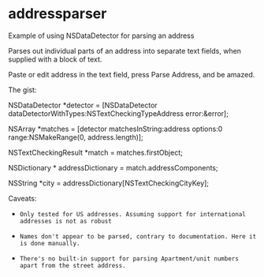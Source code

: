 addressparser
=============

Example of using NSDataDetector for parsing an address


Parses out individual parts of an address into separate text fields, when supplied with a block of text.

Paste or edit address in the text field, press Parse Address, and be amazed.


The gist:

NSDataDetector *detector = [NSDataDetector dataDetectorWithTypes:NSTextCheckingTypeAddress  error:&error];

NSArray *matches = [detector matchesInString:address options:0 range:NSMakeRange(0, address.length)];
	
NSTextCheckingResult *match = matches.firstObject;

NSDictionary * addressDictionary = match.addressComponents;

NSString *city = addressDictionary[NSTextCheckingCityKey];
			


Caveats: 
 *	   Only tested for US addresses. Assuming support for international addresses is not as robust
 *     Names don't appear to be parsed, contrary to documentation. Here it is done manually.
 *     There's no built-in support for parsing Apartment/unit numbers apart from the street address.
